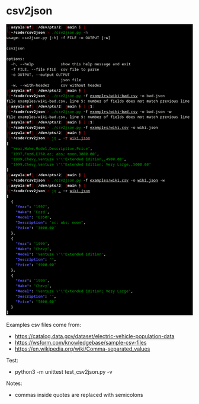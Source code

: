 # csv2json

![DEMO!](demo.png)

Examples csv files come from:
  - https://catalog.data.gov/dataset/electric-vehicle-population-data
  - https://wsform.com/knowledgebase/sample-csv-files
  - https://en.wikipedia.org/wiki/Comma-separated_values

Test:
  - python3 -m unittest test_csv2json.py -v

Notes: 
  - commas inside quotes are replaced with semicolons

